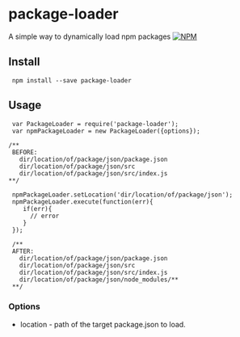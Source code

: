 # package-loader
A simple way to dynamically load npm packages 
[![NPM](https://nodei.co/npm/package-loader.png?downloads=true&downloadRank=true&stars=true)](https://nodei.co/npm/package-loader?downloads=true&downloadRank=true&stars=true)

## Install

```
 npm install --save package-loader
```

## Usage

```
 var PackageLoader = require('package-loader');
 var npmPackageLoader = new PackageLoader({options});

/**
 BEFORE: 
   dir/location/of/package/json/package.json
   dir/location/of/package/json/src
   dir/location/of/package/json/src/index.js
**/

 npmPackageLoader.setLocation('dir/location/of/package/json');
 npmPackageLoader.execute(function(err){
    if(err){
      // error
    }
 });
  
 /**
 AFTER: 
   dir/location/of/package/json/package.json
   dir/location/of/package/json/src
   dir/location/of/package/json/src/index.js
   dir/location/of/package/json/node_modules/**
 **/

```

### Options 
 
  - location - path of the target package.json to load.
